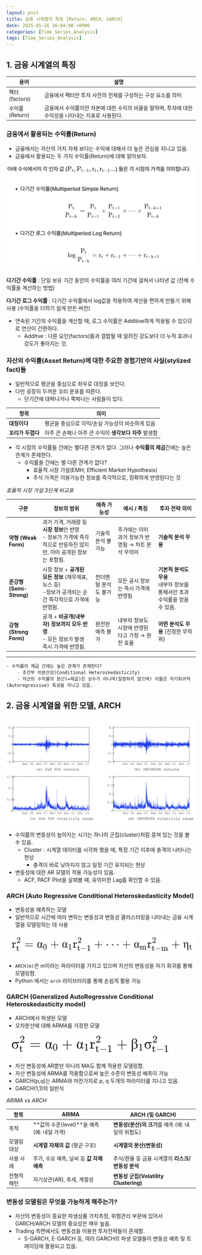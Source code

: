 ```yaml
---
layout: post
title: 금융 시계열의 특징 [Return, ARCH, GARCH]
date: 2025-05-26 16:04:00 +0900
categories: [Time_Series_Analysis]
tags: [Time_Series_Analysis]
---
```



## 1. 금융 시계열의 특징

|용어|설명|
|---|---|
|팩터(factors)|금융에서 팩터란 투자 사잔의 전체를 구성하는 구성 요소를 의미|
|수익률(Return)|금융에서 수익률이란 자본에 대한 수익의 비율을 말하며, 투자에 대한 수익성을 나타내는 지표로 사용된다.|

### 금융에서 활용되는 수익률(Return)

- 금융에서는 자산의 가치 자체 보다는 수익에 대해서 더 높은 관심을 지니고 있음.
- 금융에서 활용되는 두 가지 수익률(Return)에 대해 알아보자.

![250526_1.png](/assets/img/posts/250526_1.png)

**다기간 수익률** : 단일 보유 기간 동안의 수익률을 여러 기간에 걸쳐서 나타낸 값 (전체 수익률을 계산하는 방법)

**다기간 로그 수익률** : 다기간 수익률에서 log값을 적용하여 계산을 편하게 만들기 위해 사용 (수익률을 더하기 쉽게 만든 버전)

- 연속된 기간의 수익률을 계산할 때, 로그 수익률은 Additive하게 적용될 수 있으므로 연산이 간편하다.
    - Additve : 다른 요인(factors)들과 결합될 때 알려진 강도보다 더 누적 효과나 강도가 좋아지는 것.

### 자산의 수익률(Asset Return)에 대한 주요한 경험기반의 사실(stylized fact)들

- 일반적으로 평균을 중심으로 좌우로 대칭을 보인다.
- 다만 굉장히 두꺼운 꼬리 분포를 따른다.
    - 단기간에 대박나거나 쪽박나는 사람들이 있다.

| 항목                  | 의미                                       |
| ------------------- | ---------------------------------------- |
| **대칭이다**            | 평균을 중심으로 이익/손실 가능성이 비슷하게 있음              |
| **꼬리가 두껍다**         | 아주 큰 손해나 아주 큰 수익이 **생각보다 자주** 발생함        |


- 각 시점의 수익률들 간에는 별다른 관계가 없다. 그러나 **수익률의 제곱**간에는 높은 관계가 존재한다.
    - 수익률들 간에는 별 다른 관계가 없다?
        - 효율적 시장 가설(EMH; Efficient Market Hypothesis)
        - 주식 가격은 이용가능한 정보를 즉각적으로, 정확하게 반영된다는 것
        
*효율적 시장 가설 3단계 비교표*

| 구분                    | 정보의 범위                             | 예측 가능성       | 예시 / 특징                        | 투자 전략 의미                |
| --------------------- | ---------------------------------- | ------------ | ------------------------------ | ----------------------- |
| **약형 (Weak Form)**    | 과거 가격, 거래량 등 **시장 정보**만 반영 <br>- 정보가 가격에 즉각적으로 반응하진 않지만, 이미 공개된 정보는 포함됨.        | 기술적 분석 불가능   | 주가에는 이미 과거 정보가 반영됨 → 차트 분석 무의미 | **기술적 분석 무용**           |
| **준강형 (Semi-Strong)** | 시장 정보 + **공개된 모든 정보** (재무제표, 뉴스 등)<br>-정보가 공개되는 순간 즉각적으로 가격에 반영됨. | 펀더멘털 분석도 불가능 | 모든 공시 정보는 즉시 가격에 반영됨           | **기본적 분석도 무용** <br>내부자 정보를 통해서만 초과수익률을 얻을 수 있음.          |
| **강형 (Strong Form)**  | 공개 + **비공개(내부자) 정보까지 모두 반영** <br> - 모든 정보가 발생 즉시 가격에 반영됨.      | 완전한 예측 불가    | 내부자 정보도 시장에 반영된다고 가정 → 완전 효율   | **어떤 분석도 무용** (진정한 무작위) |

---
    - 수익률의 제곱 간에는 높은 관계가 존재한다?
        - 조건부 이분산성(Conditional Heteroskedasticity)
        - 자산의 수익률의 분산(=제곱)은 상수가 아니며(일정하지 않으며) 이들은 자기회귀적(Autoregressive) 특성을 지니고 있음.

## 2. 금융 시계열을 위한 모델, ARCH

![250526_2.png](/assets/img/posts/250526_2.png)

- 수익률의 변동성이 높아지는 시기는 하나의 군집(cluster)처럼 뭉쳐 있는 것을 볼 수 있음.
    - Cluster : 시계열 데이터를 시각화 했을 때, 특정 기간 이후에 충격이 나타나는 현상
        - 충격이 바로 낮아지지 않고 일정 기간 유지되는 현상
- 변동성에 대한 AR 모델의 적용 가능성이 있음.
    - ACF, PACF Plot을 살펴볼 때, 유의미한 Lag를 확인할 수 있음.

### ARCH (Auto Regressive Conditional Heteroskedasticity Model)

- 변동성을 예측하는 모델
- 일반적으로 시간에 따라 변하는 변동성과 변동성 클러스터링을 나타내는 금융 시계열을 모델링하는 데 사용

![250526_3.png](/assets/img/posts/250526_3.png)

- `ARCH(m)`은 m이라는 파라미터를 가지고 있으며 자산의 변동성을 자기 회귀를 통해 모델링함.
- Python 에서는 `arch` 라이브러리를 통해 손쉽게 활용 가능

### GARCH (Generalized AutoRegressive Conditional Heteroskedasticity model)

- ARCH에서 파생된 모델
- 오차분산에 대해 ARMA를 가정한 모델

![250526_4.png](/assets/img/posts/250526_4.png)

- 자산 변동성에 AR뿐만 아니라 MA도 함께 적용한 모델링함.
- 자산 변동성에 ARMA를 적용함으로써 높은 수준의 변동성 예측이 가능
- GARCH(p,q)는 ARMA와 마찬가지로 p, q 두개의 파라미터를 지니고 있음.
- GARCH(1,1)의 일반식

*ARIMA vs ARCH*

| 항목     | ARIMA                               | ARCH (및 GARCH)                                        |
| ------ | ----------------------------------- | ----------------------------------------------------- |
| 목적     | **값의 수준(level)**을 예측 (예: 내일 가격) | **변동성(분산)의 크기**를 예측 (예: 내일의 위험도)                      |
| 모델링 대상 | **시계열 자체의 값** (평균 구조)               | **시계열의 분산(변동성)**                                      |
| 사용 사례  | 주가, 수요 예측, 날씨 등 **값 자체 예측**         | 주식/환율 등 금융 시계열의 **리스크/변동성 분석**                        |
| 전형적 패턴 | 자기상관(AR), 추세, 계절성                   | **변동성 군집(Volatility Clustering)**                     |

### 변동성 모델링은 무엇을 가능하게 해주는가?

- 자산의 변동성이 중요한 파생상품 가치측정, 위험관리 부문에 있어서 GARCH/ARCH 모델의 중요성은 매우 높음.
- Trading 측면에서도 변동성을 이용한 투자전략들이 존재함.
     - S-GARCH, E-GARCH 등, 여러 GARCH의 파생 모델들이 변동성 예측 및 트레이딩에 활용되고 있음.
